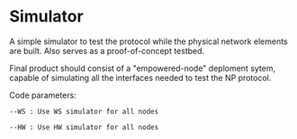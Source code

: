 # Simulator

A simple simulator to test the protocol while the physical network elements are built.
Also serves as a proof-of-concept testbed.


Final product should consist of a "empowered-node" deploment sytem, capable of 
simulating all the interfaces needed to test the NP protocol.

Code parameters:

    --WS : Use WS simulator for all nodes

	--HW : Use HW simulator for all nodes


